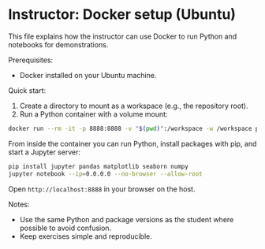 # Instructor: Docker setup (Ubuntu)

This file explains how the instructor can use Docker to run Python and notebooks for demonstrations.

Prerequisites:
- Docker installed on your Ubuntu machine.

Quick start:
1. Create a directory to mount as a workspace (e.g., the repository root).
2. Run a Python container with a volume mount:

```bash
docker run --rm -it -p 8888:8888 -v "$(pwd)":/workspace -w /workspace python:3.11 bash
```

From inside the container you can run Python, install packages with pip, and start a Jupyter server:

```bash
pip install jupyter pandas matplotlib seaborn numpy
jupyter notebook --ip=0.0.0.0 --no-browser --allow-root
```

Open `http://localhost:8888` in your browser on the host.

Notes:
- Use the same Python and package versions as the student where possible to avoid confusion.
- Keep exercises simple and reproducible.
